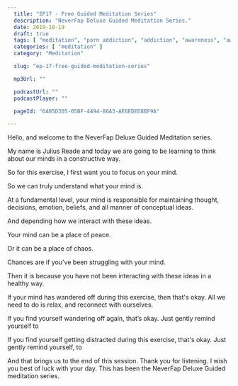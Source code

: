 ```yaml
---
  title: "EP17 - Free Guided Meditation Series"
  description: "NeverFap Deluxe Guided Meditation Series."
  date: 2019-10-19
  draft: true
  tags: [ "meditation", "porn addiction", "addiction", "awareness", "awareness exercises", "perspective", "nofap", "neverfap", "neverfap deluxe" ]
  categories: [ "meditation" ]
  category: "Meditation"

  slug: "ep-17-free-guided-meditation-series"

  mp3Url: ""

  podcastUrl: ""
  podcastPlayer: ""

  pageId: "6A05D305-05BF-4494-86A3-AE6EDED8BF9A"

---
```


<!-- focus/attention/consciousness -->

Hello, and welcome to the NeverFap Deluxe Guided Meditation series.

My name is Julius Reade and today we are going to be learning to think about our minds in a constructive way.

So for this exercise, I first want you to focus on your mind.

So we can truly understand what your mind is.

At a fundamental level, your mind is responsible for maintaining thought, decisions, emotion, beliefs, and all manner of conceptual ideas.

And depending how we interact with these ideas.

Your mind can be a place of peace.

Or it can be a place of chaos.

Chances are if you've been struggling with your mind.

Then it is because you have not been interacting with these ideas in a healthy way.





If your mind has wandered off during this exercise, then that's okay. All we need to do is relax, and reconnect with ourselves.


If you find yourself wandering off again, that’s okay. Just gently remind yourself to


If you find yourself getting distracted during this exercise, that's okay. Just gently remind yourself, to


And that brings us to the end of this session. Thank you for listening. I wish you best of luck with your day. This has been the NeverFap Deluxe Guided meditation series.
